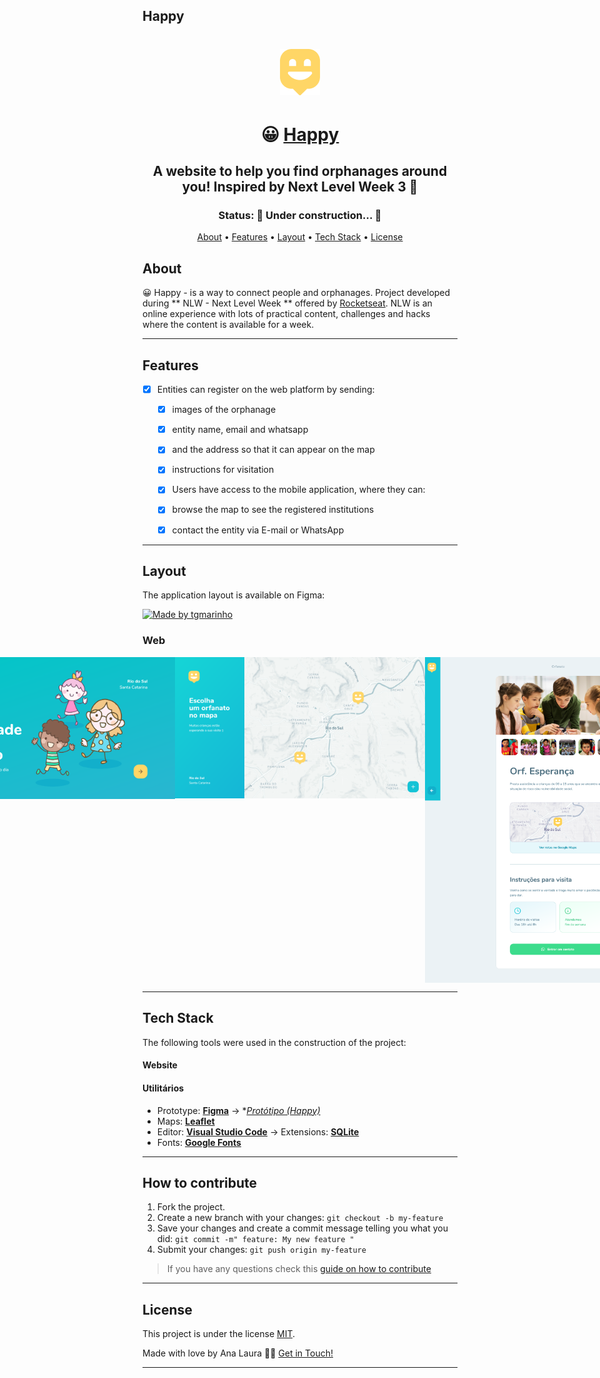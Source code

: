 ## Happy

<h1 align="center">
    <img alt="Happy" title="#Happy" src="./public/images/logo-icon.png" />
</h1>

<h1 align="center">
   😀 <a href="#"> Happy </a>
</h1>

<h2 align="center">
    A website to help you find orphanages around you! Inspired by Next
            Level Week 3 🚀
</h2>

<h3 align="center"> 
	 Status: 🚀 Under construction... 🚧
</h3>

<p align="center">
 <a href="#about">About</a> •
 <a href="#features">Features</a> •
 <a href="#layout">Layout</a> • 
 <a href="#tech-stack">Tech Stack</a> • 
 <a href="#user-content-license">License</a>

</p>


## About

😀 Happy - is a way to connect people and orphanages.
Project developed during ** NLW - Next Level Week ** offered by [Rocketseat](https://nextlevelweek.com/). NLW is an online experience with lots of practical content, challenges and hacks where the content is available for a week.

---

## Features

- [x] Entities can register on the web platform by sending:
   - [x] images of the orphanage
   - [x] entity name, email and whatsapp
   - [x] and the address so that it can appear on the map
   - [x] instructions for visitation

   - [x] Users have access to the mobile application, where they can:
   - [x] browse the map to see the registered institutions
   - [x] contact the entity via E-mail or WhatsApp

---

## Layout

The application layout is available on Figma:

<a href="https://www.figma.com/file/MTtHfUixlqXyPTRVHr0gcM/Happy-Web-(Copy)">
  <img alt="Made by tgmarinho" src="https://img.shields.io/badge/Acessar%20Layout%20-Figma-%2304D361">
</a>



### Web

<p align="center" style="display: flex; align-items: flex-start; justify-content: center;">
	 <img alt="Happy" title="#Happy" src="./public/images/images-readme/first-page.png" width="400px">
  <img alt="Happy" title="#Happy" src="./public/images/images-readme/second-page.png" width="400px">

  <img alt="Happy" title="#Happy" src="./public/images/images-readme/third-page.png" width="400px">
</p>

---


## Tech Stack

The following tools were used in the construction of the project:

#### **Website**  

#### [](https://github.com/tgmarinho/Ecoleta#utilit%C3%A1rios)**Utilitários**

-   Prototype:  **[Figma](https://www.figma.com/)**  →  **[Protótipo (Happy)](https://www.figma.com/file/MkaYjG7YhtJDQH7LICoSTd/Happy-Web-(Copy))*
-   Maps:  **[Leaflet](https://react-leaflet.js.org/en/)**
-   Editor:  **[Visual Studio Code](https://code.visualstudio.com/)**  → Extensions:  **[SQLite](https://marketplace.visualstudio.com/items?itemName=alexcvzz.vscode-sqlite)**
-   Fonts:  **[Google Fonts](https://fonts.google.com/specimen/Nunito)**

---


## How to contribute

1. Fork the project.
2. Create a new branch with your changes: `git checkout -b my-feature`
3. Save your changes and create a commit message telling you what you did: `git commit -m" feature: My new feature "`
4. Submit your changes: `git push origin my-feature`
> If you have any questions check this [guide on how to contribute](./CONTRIBUTING.md)


---

## License

This project is under the license [MIT](./LICENSE).

Made with love by Ana Laura 👋🏽 [Get in Touch!](Https://www.instagram.com/llaurabp/)

---

